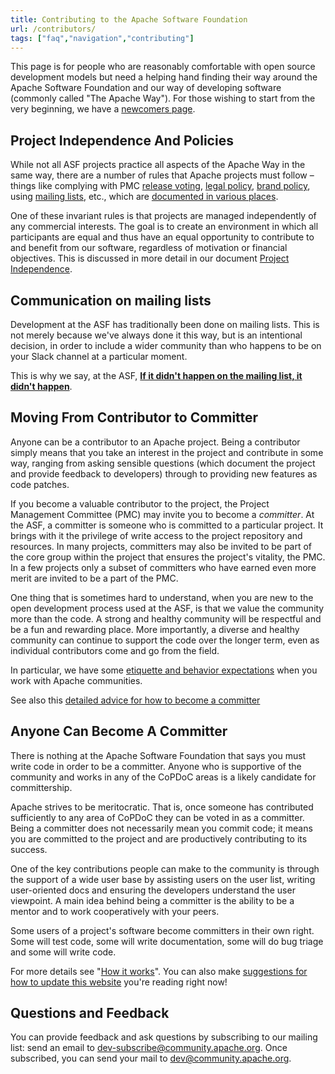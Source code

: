 ```yaml
---
title: Contributing to the Apache Software Foundation
url: /contributors/
tags: ["faq","navigation","contributing"]
---
```


This page is for people who are reasonably 
comfortable with open source development models but need a helping hand finding 
their way around the Apache Software Foundation and our way of developing software
(commonly called "The Apache Way"). For those wishing to start from
the very beginning, we have a [newcomers page][1].

## Project Independence And Policies

While not all ASF projects practice all aspects of the Apache Way in the same way, there are a number of rules that Apache 
projects must follow – things like complying with PMC 
[release voting][2], [legal policy][3], [brand policy][4], 
using [mailing lists][5], etc., which are [documented in various places][6]. 

One of these invariant rules is that projects are managed
independently of any commercial interests. The goal is to create an
environment in which all participants are equal and thus have an equal
opportunity to contribute to and benefit from our software, regardless
of motivation or financial objectives. This is discussed in more detail
in our document [Project Independence][7].

## Communication on mailing lists

Development at the ASF has traditionally been done on mailing lists.
This is not merely because we've always done it this way, but is an
intentional decision, in order to include a wider community than who
happens to be on your Slack channel at a particular moment.

This is why we say, at the ASF, [**If it didn't happen on the mailing
list, it didn't happen**](/contributors/mailing-lists).

## Moving From Contributor to Committer

Anyone can be a contributor to an Apache project. Being a contributor simply means
that you take an interest in the project and contribute in some way, ranging from asking
sensible questions (which document the project and provide feedback to developers)
through to providing new features as code patches.

If you become a valuable contributor to the project, the Project Management Committee (PMC) may invite you to become
a _committer_. At the ASF, a committer is someone who is
committed to a particular project. It brings with it the privilege of write access to
the project repository and resources. In many projects, committers may also be invited 
to be part of the core group within the project that ensures the project's vitality, the PMC. 
In a few projects only a subset of committers who have earned even more merit are invited to be a part of the PMC.

One thing that is sometimes hard to understand, when you are new to the open 
development process used at the ASF, is that we value the community more than 
the code. A strong and healthy community will be respectful and be a fun and 
rewarding place. More importantly, a diverse and healthy community can 
continue to support the code over the longer term, even as individual 
contributors come and go from the field.

In particular, we have some [etiquette and behavior expectations][8] when 
you work with Apache communities.

See also this [detailed advice for how to become a committer](/contributors/becomingacommitter.html)

## Anyone Can Become A Committer

There is nothing at the Apache Software Foundation that says you must write code 
in order to be a committer. Anyone who is supportive of the community and works 
in any of the CoPDoC areas is a likely candidate for committership.

Apache strives to be meritocratic. That is, once someone has contributed sufficiently to 
any area of CoPDoC they can be voted in as a committer. Being a committer does 
not necessarily mean you commit code; it means you are committed to the project
and are productively contributing to its success.

One of the key contributions people can make to the community is through the 
support of a wide user base by assisting users on the user list, writing user-oriented docs and ensuring the developers understand the user viewpoint. 
A main idea behind being a committer is the ability to be a mentor and to work 
cooperatively with your peers.

Some users of a project's software become committers in their own right. Some will test code, 
some will write documentation, some will do bug triage and some will write code.

For more details see "[How it works][9]".  You can also make 
[suggestions for how to update this website][10] you're reading right now!

## Questions and Feedback

You can provide feedback and ask questions by subscribing to our mailing
list: send an email to 
[dev-subscribe@community.apache.org](mailto:dev-subscribe@community.apache.org). Once subscribed, you can send your mail to
[dev@community.apache.org](mailto:dev@community.apache.org).


  [1]: /newcomers/index.html
  [2]: https://www.apache.org/legal/release-policy.html
  [3]: https://www.apache.org/legal/
  [4]: https://www.apache.org/foundation/marks/
  [5]: https://www.apache.org/dev/#mail
  [6]: https://blogs.apache.org/comdev/entry/what_makes_apache_projects_different
  [7]: /projectIndependence.html
  [8]: /contributors/etiquette
  [9]: https://www.apache.org/foundation/how-it-works.html
  [10]: /newbiefaq.html#websitecms

